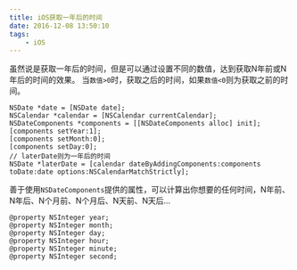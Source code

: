 ```yaml
---
title: iOS获取一年后的时间
date: 2016-12-08 13:50:10
tags:
	- iOS
---
```


虽然说是获取一年后的时间，但是可以通过设置不同的数值，达到获取N年前或N年后的时间的效果。
当`数值>0`时，获取之后的时间，如果`数值<0`则为获取之前的时间。

``` ObjC
NSDate *date = [NSDate date];
NSCalendar *calendar = [NSCalendar currentCalendar];
NSDateComponents *components = [[NSDateComponents alloc] init];
[components setYear:1];
[components setMonth:0];
[components setDay:0];
// laterDate则为一年后的时间
NSDate *laterDate = [calendar dateByAddingComponents:components toDate:date options:NSCalendarMatchStrictly];
```

善于使用`NSDateComponents`提供的属性，可以计算出你想要的任何时间，N年前、N年后、N个月前、N个月后、N天前、N天后...

``` ObjC
@property NSInteger year;
@property NSInteger month;
@property NSInteger day;
@property NSInteger hour;
@property NSInteger minute;
@property NSInteger second;
```